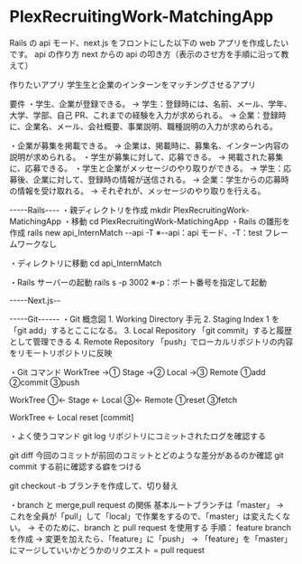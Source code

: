 # PlexRecruitingWork-MatchingApp

Rails の api モード、next.js をフロントにした以下の web アプリを作成したいです。
api の作り方
next からの api の叩き方（表示のさせ方を手順に沿って教えて）

作りたいアプリ
学生生と企業のインターンをマッチングさせるアプリ

要件
・学生、企業が登録できる。
→ 学生：登録時には、名前、メール、学年、大学、学部、自己 PR、これまでの経験を入力が求められる。
→ 企業：登録時に、企業名、メール、会社概要、事業説明、職種説明の入力が求められる。

・企業が募集を掲載できる。
→ 企業は、掲載時に、募集名、インターン内容の説明が求められる。
・学生が募集に対して、応募できる。
→ 掲載された募集に、応募できる。
・学生と企業がメッセージのやり取りができる。
→ 学生：応募後、企業に対して、登録時の情報が送信される。
→ 企業：学生からの応募時の情報を受け取れる。
→ それぞれが、メッセージのやり取りを行える。

-----Rails----
・親ディレクトリを作成
mkdir PlexRecruitingWork-MatichingApp
・移動
cd PlexRecruitingWork-MatichingApp
・Rails の雛形を作成
rails new api_InternMatch --api -T
※--api：api モード、-T：test フレームワークなし

・ディレクトリに移動
cd api_InternMatch

・Rails サーバーの起動
rails s -p 3002
※-p：ポート番号を指定して起動

-----Next.js--

-----Git------
・Git 概念図 1. Working Directory
手元 2. Staging Index
1 を「git add」するとここになる。 3. Local Repository
「git commit」すると履歴として管理できる 4. Remote Repository
「push」でローカルリポジトリの内容をリモートリポジトリに反映

・Git コマンド
WorkTree →① Stage →② Local →③ Remote
①add ②commit ③push

WorkTree ①← Stage ← Local ③← Remote
①reset ③fetch

WorkTree ← Local
reset [commit]

・よく使うコマンド
git log
リポジトリにコミットされたログを確認する

git diff
今回のコミットが前回のコミットとどのような差分があるのか確認
git commit する前に確認する癖をつける

git checkout -b
ブランチを作成して、切り替え

・branch と merge,pull request の関係
基本ルートブランチは「master」
→ これを全員が「pull」して「local」で作業をするので、「master」は変えたくない。
→ そのために、branch と pull request を使用する
手順：
feature branch を作成 → 変更を加えたら、「feature」に「push」
→ 「feature」を「master」にマージしていいかどうかのリクエスト
= pull request
